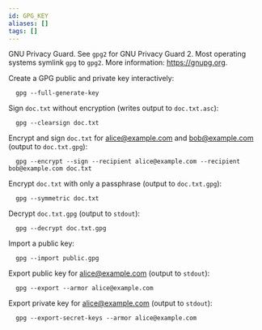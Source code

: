 ```yaml
---
id: GPG_KEY
aliases: []
tags: []
---
```


GNU Privacy Guard.
  See `gpg2` for GNU Privacy Guard 2. Most operating systems symlink `gpg` to `gpg2`.
  More information: <https://gnupg.org>.

  Create a GPG public and private key interactively:

      gpg --full-generate-key

  Sign `doc.txt` without encryption (writes output to `doc.txt.asc`):

      gpg --clearsign doc.txt

  Encrypt and sign `doc.txt` for alice@example.com and bob@example.com (output to `doc.txt.gpg`):

      gpg --encrypt --sign --recipient alice@example.com --recipient bob@example.com doc.txt

  Encrypt `doc.txt` with only a passphrase (output to `doc.txt.gpg`):

      gpg --symmetric doc.txt

  Decrypt `doc.txt.gpg` (output to `stdout`):

      gpg --decrypt doc.txt.gpg

  Import a public key:

      gpg --import public.gpg

  Export public key for alice@example.com (output to `stdout`):

      gpg --export --armor alice@example.com

  Export private key for alice@example.com (output to `stdout`):

      gpg --export-secret-keys --armor alice@example.com

